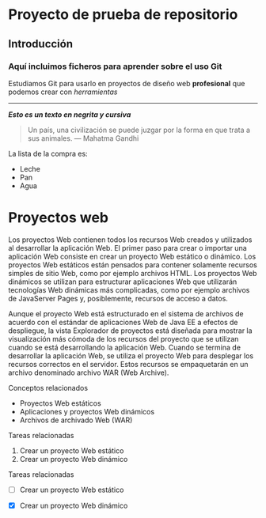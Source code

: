 # Proyecto de prueba de repositorio
## Introducción
### Aquí incluimos ficheros para aprender sobre el uso Git
Estudiamos Git para usarlo en proyectos de diseño web **profesional** que podemos crear con *herramientas*
***
***Esto es un texto en negrita y cursiva***    
> Un país, una civilización se puede juzgar por la forma en que trata a sus animales. — Mahatma Gandhi

La lista de la compra es:
- Leche
- Pan
- Agua  
# Proyectos web  
Los proyectos Web contienen todos los recursos Web creados y utilizados al desarrollar la aplicación Web. El primer paso para crear o importar una aplicación Web consiste en crear un proyecto Web estático o dinámico. Los proyectos Web estáticos están pensados para contener solamente recursos simples de sitio Web, como por ejemplo archivos HTML. Los proyectos Web dinámicos se utilizan para estructurar aplicaciones Web que utilizarán tecnologías Web dinámicas más complicadas, como por ejemplo archivos de JavaServer Pages y, posiblemente, recursos de acceso a datos.

Aunque el proyecto Web está estructurado en el sistema de archivos de acuerdo con el estándar de aplicaciones Web de Java EE a efectos de despliegue, la vista Explorador de proyectos está diseñada para mostrar la visualización más cómoda de los recursos del proyecto que se utilizan cuando se está desarrollando la aplicación Web. Cuando se termina de desarrollar la aplicación Web, se utiliza el proyecto Web para desplegar los recursos correctos en el servidor. Estos recursos se empaquetarán en un archivo denominado archivo WAR (Web Archive).

Conceptos relacionados  
- Proyectos Web estáticos  
- Aplicaciones y proyectos Web dinámicos
- Archivos de archivado Web (WAR)

Tareas relacionadas  
1. Crear un proyecto Web estático  
2. Crear un proyecto Web dinámico

Tareas relacionadas  
- [ ] Crear un proyecto Web estático  
- [x] Crear un proyecto Web dinámico


